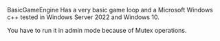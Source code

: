 BasicGameEngine
Has a very basic game loop and a Microsoft Windows c++ tested in Windows Server 2022 and Windows 10.

You have to run it in admin mode because of Mutex operations.